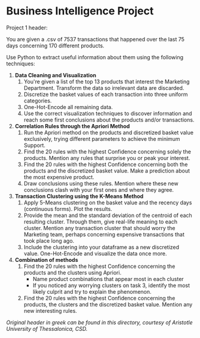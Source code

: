 # Business Intelligence Project

Project 1 header:

You are given a .csv of 7537 transactions that happened over the last 75 days concerning 170 different products.

Use Python to extract useful information about them using the following techniques:

1. **Data Cleaning and Visualization**
    1. You're given a list of the top 13 products that interest the Marketing Department. Transform the data so irrelevant data are discarded.
    2. Discretize the basket values of each transaction into three uniform categories.
    3. One-Hot-Encode all remaining data.
    4. Use the correct visualization techniques to discover information and reach some first conclusions about the products and/or transactions.
2. **Correlation Rules through the Apriori Method**
    1. Run the Apriori method on the products and discretized basket value exclusively, trying different parameters to achieve the minimum Support.
    2. Find the 20 rules with the highest Confidence concerning solely the products. Mention any rules that surprise you or peak your interest.
    3. Find the 20 rules with the highest Confidence concerning both the products and the discretized basket value. Make a prediction about the most expensive product.
    4. Draw conclusions using these rules. Mention where these new conclusions clash with your first ones and where they agree.
3. **Transaction Clustering using the K-Means Method**
    1. Apply 5-Means clustering on the basket value and the recency days (continuous forms). Plot the results.
    2. Provide the mean and the standard deviation of the centroid of each resulting cluster. Through them, give real-life meaning to each cluster.
       Mention any transaction cluster that should worry the Marketing team, perhaps concerning expensive transactions that took place long ago.
    3. Include the clustering into your dataframe as a new discretized value. One-Hot-Encode and visualize the data once more.
4. **Combination of methods**
    1. Find the 20 rules with the highest Confidence concerning the products and the clusters using Apriori.
        * Name product combinations that appear most in each cluster
        * If you noticed any worrying clusters on task 3, identify the most likely culprit and try to explain the phenomenon.
    2. Find the 20 rules with the highest Confidence concerning the products, the clusters and the discretized basket value. Mention any new interesting rules.

*Original header in greek can be found in this directory, courtesy of Aristotle University of Thessalonica, CSD.*

    
  

  
